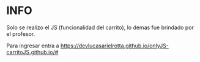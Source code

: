 # INFO
Solo se realizo el JS (funcionalidad del carrito), lo demas fue brindado por el profesor.

Para ingresar entra a  https://devlucasarielrotta.github.io/onlyJS-carritoJS.github.io/#